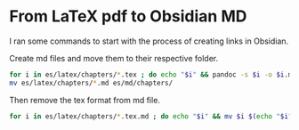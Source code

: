 # From LaTeX pdf to Obsidian MD

I ran some commands to start with the process of creating links in Obsidian.

Create md files and move them to their respective folder.
```bash
for i in es/latex/chapters/*.tex ; do echo "$i" && pandoc -s $i -o $i.md ; done
mv es/latex/chapters/*.md es/md/chapters/
```

Then remove the tex format from md file.
```bash
for i in es/latex/chapters/*.tex.md ; do echo "$i" && mv $i $(echo "$i" | cut -f 1 -d '.') ; done
```
